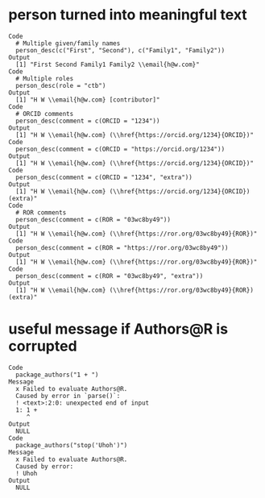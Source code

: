 # person turned into meaningful text

    Code
      # Multiple given/family names
      person_desc(c("First", "Second"), c("Family1", "Family2"))
    Output
      [1] "First Second Family1 Family2 \\email{h@w.com}"
    Code
      # Multiple roles
      person_desc(role = "ctb")
    Output
      [1] "H W \\email{h@w.com} [contributor]"
    Code
      # ORCID comments
      person_desc(comment = c(ORCID = "1234"))
    Output
      [1] "H W \\email{h@w.com} (\\href{https://orcid.org/1234}{ORCID})"
    Code
      person_desc(comment = c(ORCID = "https://orcid.org/1234"))
    Output
      [1] "H W \\email{h@w.com} (\\href{https://orcid.org/1234}{ORCID})"
    Code
      person_desc(comment = c(ORCID = "1234", "extra"))
    Output
      [1] "H W \\email{h@w.com} (\\href{https://orcid.org/1234}{ORCID}) (extra)"
    Code
      # ROR comments
      person_desc(comment = c(ROR = "03wc8by49"))
    Output
      [1] "H W \\email{h@w.com} (\\href{https://ror.org/03wc8by49}{ROR})"
    Code
      person_desc(comment = c(ROR = "https://ror.org/03wc8by49"))
    Output
      [1] "H W \\email{h@w.com} (\\href{https://ror.org/03wc8by49}{ROR})"
    Code
      person_desc(comment = c(ROR = "03wc8by49", "extra"))
    Output
      [1] "H W \\email{h@w.com} (\\href{https://ror.org/03wc8by49}{ROR}) (extra)"

# useful message if Authors@R is corrupted

    Code
      package_authors("1 + ")
    Message
      x Failed to evaluate Authors@R.
      Caused by error in `parse()`:
      ! <text>:2:0: unexpected end of input
      1: 1 + 
         ^
    Output
      NULL
    Code
      package_authors("stop('Uhoh')")
    Message
      x Failed to evaluate Authors@R.
      Caused by error:
      ! Uhoh
    Output
      NULL

